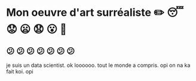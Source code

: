 # Mon oeuvre d'art surréaliste :pencil2:  :sleeping:	 :worried:	 :frowning: :anguished:	 :open_mouth:	 :grimacing: 

## :confused: :confused: :confused: :confused: :confused: :confused: :confused:

je suis un data scientist. ok loooooo. tout le monde a compris. opi on na ka fait koi. opi
